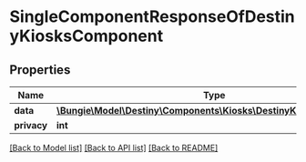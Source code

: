 # SingleComponentResponseOfDestinyKiosksComponent

## Properties
Name | Type | Description | Notes
------------ | ------------- | ------------- | -------------
**data** | [**\Bungie\Model\Destiny\Components\Kiosks\DestinyKiosksComponent**](DestinyKiosksComponent.md) |  | [optional] 
**privacy** | **int** |  | [optional] 

[[Back to Model list]](../README.md#documentation-for-models) [[Back to API list]](../README.md#documentation-for-api-endpoints) [[Back to README]](../README.md)


